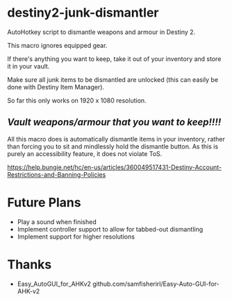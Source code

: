 # destiny2-junk-dismantler
AutoHotkey script to dismantle weapons and armour in Destiny 2.

This macro ignores equipped gear.

If there's anything you want to keep, take it out of your inventory and store it in your vault.

Make sure all junk items to be dismantled are unlocked (this can easily be done with Destiny Item Manager).

So far this only works on 1920 x 1080 resolution.

## *Vault weapons/armour that you want to keep!!!!*

All this macro does is automatically dismantle items in your inventory, rather than forcing you to sit and mindlessly hold the dismantle button.
As this is purely an accessibility feature, it does not violate ToS.

https://help.bungie.net/hc/en-us/articles/360049517431-Destiny-Account-Restrictions-and-Banning-Policies

# Future Plans
- Play a sound when finished
- Implement controller support to allow for tabbed-out dismantling
- Implement support for higher resolutions

# Thanks
- Easy_AutoGUI_for_AHKv2 github.com/samfisherirl/Easy-Auto-GUI-for-AHK-v2